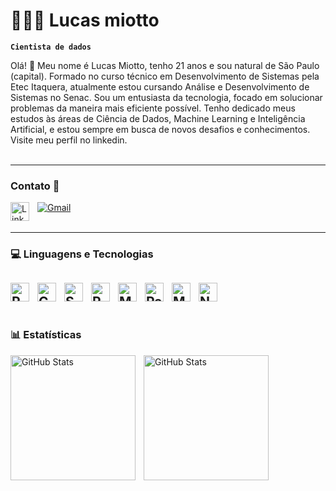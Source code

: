 # 👩🏻‍💻 Lucas miotto

**`Cientista de dados`**

Olá! 👋 Meu nome é Lucas Miotto, tenho 21 anos e sou natural de São Paulo (capital). Formado no curso técnico em Desenvolvimento de Sistemas pela Etec Itaquera, atualmente estou cursando Análise e Desenvolvimento de Sistemas no Senac. Sou um entusiasta da tecnologia, focado em solucionar problemas da maneira mais eficiente possível. Tenho dedicado meus estudos às áreas de Ciência de Dados, Machine Learning e Inteligência Artificial, e estou sempre em busca de novos desafios e conhecimentos. Visite meu perfil no linkedin.
<br/>
<br/>

---
### Contato 📲

<a href="https://www.linkedin.com/in/lucas-miotto-da-costa-23b973258/?trk=opento_sprofile_topcard">
  <img 
    align="left"
    alt="LinkedIn"
    title="Meu Perfil no LinkedIn"
    width="30px"
    style="padding-right: 10px;"
    src="https://cdn.jsdelivr.net/gh/devicons/devicon@latest/icons/linkedin/linkedin-original.svg"
/>
<a href="mailto:lucasmcosta2004@gmail.com">
   <img src="https://img.shields.io/badge/-Gmail-D14836?style=for-the-badge&logo=gmail&logoColor=white" alt="Gmail"/>
</a>
<br/>
<br/>

---

### 💻 Linguagens e Tecnologias

<img 
    align="left" 
    alt="Python" 
    title="Python"
    width="30px" 
    style="padding-right: 10px;" 
    src="https://cdn.jsdelivr.net/gh/devicons/devicon@latest/icons/python/python-original.svg" 
/>
<img 
    align="left" 
    alt="C#" 
    title="C#"
    width="30px" 
    style="padding-right: 10px;" 
    src="https://cdn.jsdelivr.net/gh/devicons/devicon@latest/icons/csharp/csharp-original.svg" 
/>
<img 
    align="left" 
    alt="SQL" 
    title="SQL"
    width="30px" 
    style="padding-right: 10px;" 
    src="https://cdn.jsdelivr.net/gh/devicons/devicon@latest/icons/azuresqldatabase/azuresqldatabase-original.svg"
/>
<img 
    align="left" 
    alt="Postgreslq" 
    title="Postgreslq"
    width="30px" 
    style="padding-right: 10px;" 
    src="https://cdn.jsdelivr.net/gh/devicons/devicon@latest/icons/postgresql/postgresql-original.svg"
/>
<img 
    align="left" 
    alt="MySQL" 
    title="MySQL"
    width="30px" 
    style="padding-right: 10px;" 
    src="https://cdn.jsdelivr.net/gh/devicons/devicon@latest/icons/mysql/mysql-original.svg"
/>
<img 
    align="left" 
    alt="Pandas" 
    title="Pandas"
    width="30px" 
    style="padding-right: 10px;" 
    src="https://cdn.jsdelivr.net/gh/devicons/devicon@latest/icons/pandas/pandas-original-wordmark.svg"
/>
<img 
    align="left" 
    alt="Matplotlib" 
    title="Matplotlib"
    width="30px" 
    style="padding-right: 10px;" 
    src="https://cdn.jsdelivr.net/gh/devicons/devicon@latest/icons/matplotlib/matplotlib-original.svg"
/>
<img 
    align="left" 
    alt="Numpy" 
    title="Numpy"
    width="30px" 
    style="padding-right: 10px;" 
    src="https://cdn.jsdelivr.net/gh/devicons/devicon@latest/icons/numpy/numpy-original.svg"
/>
<br/>
<br/>
---
### 📊 Estatísticas

<p>
  <img 
    align="left" 
    alt="GitHub Stats" 
    height="200" 
    style="padding-right: 10px;" 
    src="https://github-readme-stats.vercel.app/api?username=euMiotto&show_icons=true&theme=tokyonight&include_all_commits=true&locale=pt-br" 
  />

<img 
      align="left" 
      alt="GitHub Stats" 
      height="200" 
      src="https://github-readme-stats.vercel.app/api/top-langs/?username=euMiotto&theme=tokyonight&layout=compact&custom_title=Tecnologias&langs_count=9" 
  />

</p>
